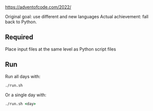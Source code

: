 https://adventofcode.com/2022/

Original goal: use different and new languages
Actual achievement: fall back to Python.

## Required
Place input files at the same level as Python script files

## Run
Run all days with:
```cmd
./run.sh
```
Or a single day with:
```cmd
./run.sh <day>
```
